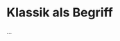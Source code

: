 <!--
author: Dennis Ried
email: dennis.ried@musikwiss.uni-halle.de
version: 1.0.0
language: de
narrator: Deutsch Female
comment: Klassik als Begriff (Sitzung 10)
import: https://gitlab.informatik.uni-halle.de/muwi/vl-mugesch-i/-/raw/main/config.md
        https://raw.githubusercontent.com/LiaTemplates/citations/main/README.md

link: ../style.css
-->

# Klassik als Begriff

...
